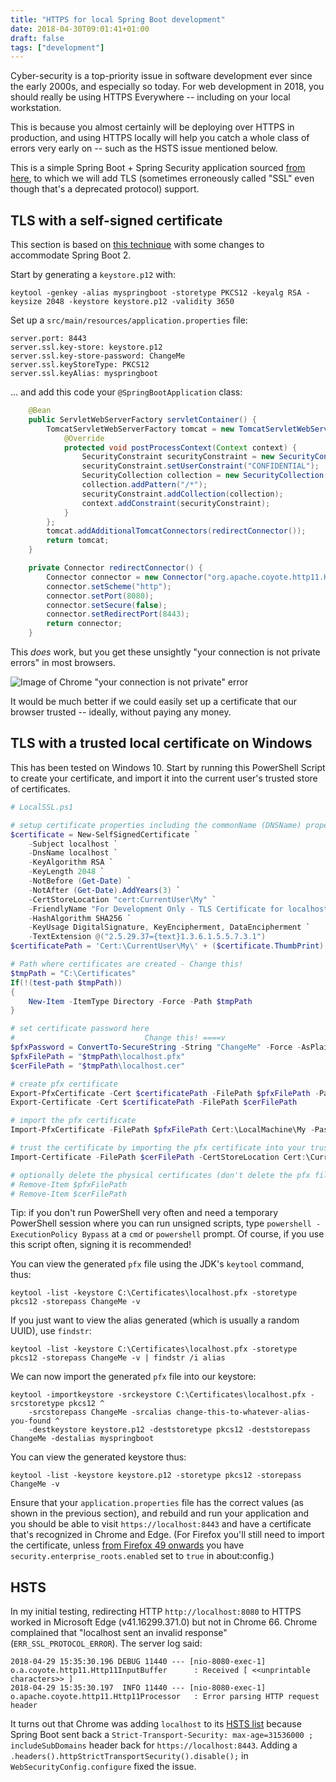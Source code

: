 ```yaml
---
title: "HTTPS for local Spring Boot development"
date: 2018-04-30T09:01:41+01:00
draft: false
tags: ["development"]
---
```


Cyber-security is a top-priority issue in software development ever since the early 2000s, and especially
so today. For web development in 2018, you should really be using HTTPS Everywhere -- including on your
local workstation.

This is because you almost certainly will be deploying over HTTPS in production, and using HTTPS locally
will help you catch a whole class of errors very early on -- such as the HSTS issue mentioned below.

This is a simple Spring Boot + Spring Security application sourced
[from here](https://github.com/spring-guides/gs-securing-web/tree/master/initial), to which we will add TLS
(sometimes erroneously called "SSL" even though that's a deprecated protocol) support.


## TLS with a self-signed certificate

This section is based on [this technique](https://drissamri.be/blog/java/enable-https-in-spring-boot/)
with some changes to accommodate Spring Boot 2.

Start by generating a `keystore.p12` with:
```
keytool -genkey -alias myspringboot -storetype PKCS12 -keyalg RSA -keysize 2048 -keystore keystore.p12 -validity 3650
```

Set up a `src/main/resources/application.properties` file:

```properties
server.port: 8443
server.ssl.key-store: keystore.p12
server.ssl.key-store-password: ChangeMe
server.ssl.keyStoreType: PKCS12
server.ssl.keyAlias: myspringboot
```
... and add this code your `@SpringBootApplication` class:

```java
    @Bean
    public ServletWebServerFactory servletContainer() {
        TomcatServletWebServerFactory tomcat = new TomcatServletWebServerFactory() {
            @Override
            protected void postProcessContext(Context context) {
                SecurityConstraint securityConstraint = new SecurityConstraint();
                securityConstraint.setUserConstraint("CONFIDENTIAL");
                SecurityCollection collection = new SecurityCollection();
                collection.addPattern("/*");
                securityConstraint.addCollection(collection);
                context.addConstraint(securityConstraint);
            }
        };
        tomcat.addAdditionalTomcatConnectors(redirectConnector());
        return tomcat;
    }

    private Connector redirectConnector() {
        Connector connector = new Connector("org.apache.coyote.http11.Http11NioProtocol");
        connector.setScheme("http");
        connector.setPort(8080);
        connector.setSecure(false);
        connector.setRedirectPort(8443);
        return connector;
    }
```

This *does* work, but you get these unsightly "your connection is not private errors" in most browsers.

![Image of Chrome "your connection is not private" error](https://i.imgur.com/XzPd93a.png)

It would be much better if we could easily set up a certificate that our browser trusted -- ideally,
without paying any money.


## TLS with a trusted local certificate on Windows

This has been tested on Windows 10. Start by running this PowerShell Script to create your certificate,
and import it into the current user's trusted store of certificates.

```powershell
# LocalSSL.ps1

# setup certificate properties including the commonName (DNSName) property for Chrome 58+
$certificate = New-SelfSignedCertificate `
    -Subject localhost `
    -DnsName localhost `
    -KeyAlgorithm RSA `
    -KeyLength 2048 `
    -NotBefore (Get-Date) `
    -NotAfter (Get-Date).AddYears(3) `
    -CertStoreLocation "cert:CurrentUser\My" `
    -FriendlyName "For Development Only - TLS Certificate for localhost" `
    -HashAlgorithm SHA256 `
    -KeyUsage DigitalSignature, KeyEncipherment, DataEncipherment `
    -TextExtension @("2.5.29.37={text}1.3.6.1.5.5.7.3.1")
$certificatePath = 'Cert:\CurrentUser\My\' + ($certificate.ThumbPrint)

# Path where certificates are created - Change this!
$tmpPath = "C:\Certificates"
If(!(test-path $tmpPath))
{
    New-Item -ItemType Directory -Force -Path $tmpPath
}

# set certificate password here
#                             Change this! ====v
$pfxPassword = ConvertTo-SecureString -String "ChangeMe" -Force -AsPlainText
$pfxFilePath = "$tmpPath\localhost.pfx"
$cerFilePath = "$tmpPath\localhost.cer"

# create pfx certificate
Export-PfxCertificate -Cert $certificatePath -FilePath $pfxFilePath -Password $pfxPassword
Export-Certificate -Cert $certificatePath -FilePath $cerFilePath

# import the pfx certificate
Import-PfxCertificate -FilePath $pfxFilePath Cert:\LocalMachine\My -Password $pfxPassword -Exportable

# trust the certificate by importing the pfx certificate into your trusted root
Import-Certificate -FilePath $cerFilePath -CertStoreLocation Cert:\CurrentUser\Root

# optionally delete the physical certificates (don't delete the pfx file as you need to copy this to your app directory)
# Remove-Item $pfxFilePath
# Remove-Item $cerFilePath
```

Tip: if you don't run PowerShell very often and need a temporary PowerShell session where you can run
unsigned scripts, type `powershell -ExecutionPolicy Bypass` at a `cmd` or `powershell` prompt. Of course,
if you use this script often, signing it is recommended!

You can view the generated `pfx` file using the JDK's `keytool` command, thus:
```
keytool -list -keystore C:\Certificates\localhost.pfx -storetype pkcs12 -storepass ChangeMe -v
```
If you just want to view the alias generated (which is usually a random UUID), use `findstr`:
```
keytool -list -keystore C:\Certificates\localhost.pfx -storetype pkcs12 -storepass ChangeMe -v | findstr /i alias
```

We can now import the generated `pfx` file into our keystore:
```
keytool -importkeystore -srckeystore C:\Certificates\localhost.pfx -srcstoretype pkcs12 ^
    -srcstorepass ChangeMe -srcalias change-this-to-whatever-alias-you-found ^
    -destkeystore keystore.p12 -deststoretype pkcs12 -deststorepass ChangeMe -destalias myspringboot
```
You can view the generated keystore thus:
```
keytool -list -keystore keystore.p12 -storetype pkcs12 -storepass ChangeMe -v
```

Ensure that your `application.properties` file has the correct values (as shown in the previous section),
and rebuild and run your application and you should be able to visit `https://localhost:8443`
and have a certificate that's recognized in Chrome and Edge. (For Firefox you'll still need to import the certificate,
unless [from Firefox 49 onwards](https://serverfault.com/questions/722563/how-to-make-firefox-trust-system-ca-certificates)
you have `security.enterprise_roots.enabled` set to `true` in about:config.)

## HSTS

In my initial testing, redirecting HTTP `http://localhost:8080` to HTTPS worked in Microsoft Edge
(v41.16299.371.0) but not in Chrome 66. Chrome complained that "localhost sent an invalid response" (`ERR_SSL_PROTOCOL_ERROR`).
The server log said:
```
2018-04-29 15:35:30.196 DEBUG 11440 --- [nio-8080-exec-1] o.a.coyote.http11.Http11InputBuffer      : Received [ <<unprintable characters>> ]
2018-04-29 15:35:30.197  INFO 11440 --- [nio-8080-exec-1] o.apache.coyote.http11.Http11Processor   : Error parsing HTTP request header
```
It turns out that Chrome was adding `localhost` to its [HSTS list](https://www.thesslstore.com/blog/clear-hsts-settings-chrome-firefox/)
because Spring Boot sent back a `Strict-Transport-Security: max-age=31536000 ; includeSubDomains` header back for
`https://localhost:8443`. Adding a `.headers().httpStrictTransportSecurity().disable();` in `WebSecurityConfig.configure` fixed the issue.
